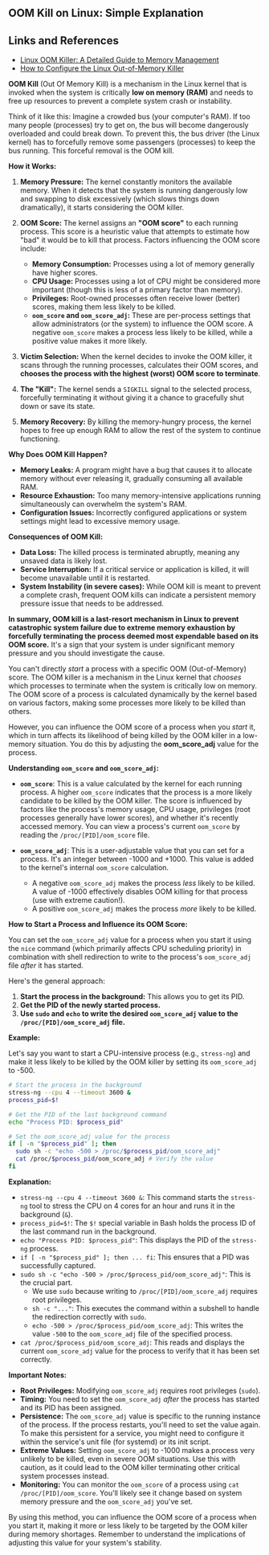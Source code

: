 ## OOM Kill on Linux: Simple Explanation
## Links and References
 * [Linux OOM Killer: A Detailed Guide to Memory Management](https://last9.io/blog/understanding-the-linux-oom-killer/#:~:text=When%20available%20memory%20and%20swap,excessive%20memory%20to%20free%20up)
 * [How to Configure the Linux Out-of-Memory Killer](https://www.oracle.com/technical-resources/articles/it-infrastructure/dev-oom-killer.html)

**OOM Kill** (Out Of Memory Kill) is a mechanism in the Linux kernel that is invoked when the system is critically **low on memory (RAM)** and needs to free up resources to prevent a complete system crash or instability.

Think of it like this: Imagine a crowded bus (your computer's RAM). If too many people (processes) try to get on, the bus will become dangerously overloaded and could break down. To prevent this, the bus driver (the Linux kernel) has to forcefully remove some passengers (processes) to keep the bus running. This forceful removal is the OOM kill.

**How it Works:**

1. **Memory Pressure:** The kernel constantly monitors the available memory. When it detects that the system is running dangerously low and swapping to disk excessively (which slows things down dramatically), it starts considering the OOM killer.

2. **OOM Score:** The kernel assigns an **"OOM score"** to each running process. This score is a heuristic value that attempts to estimate how "bad" it would be to kill that process. Factors influencing the OOM score include:
   * **Memory Consumption:** Processes using a lot of memory generally have higher scores.
   * **CPU Usage:** Processes using a lot of CPU might be considered more important (though this is less of a primary factor than memory).
   * **Privileges:** Root-owned processes often receive lower (better) scores, making them less likely to be killed.
   * **`oom_score` and `oom_score_adj`:** These are per-process settings that allow administrators (or the system) to influence the OOM score. A negative `oom_score` makes a process less likely to be killed, while a positive value makes it more likely.

3. **Victim Selection:** When the kernel decides to invoke the OOM killer, it scans through the running processes, calculates their OOM scores, and **chooses the process with the highest (worst) OOM score to terminate**.

4. **The "Kill":** The kernel sends a `SIGKILL` signal to the selected process, forcefully terminating it without giving it a chance to gracefully shut down or save its state.

5. **Memory Recovery:** By killing the memory-hungry process, the kernel hopes to free up enough RAM to allow the rest of the system to continue functioning.

**Why Does OOM Kill Happen?**

* **Memory Leaks:** A program might have a bug that causes it to allocate memory without ever releasing it, gradually consuming all available RAM.
* **Resource Exhaustion:** Too many memory-intensive applications running simultaneously can overwhelm the system's RAM.
* **Configuration Issues:** Incorrectly configured applications or system settings might lead to excessive memory usage.

**Consequences of OOM Kill:**

* **Data Loss:** The killed process is terminated abruptly, meaning any unsaved data is likely lost.
* **Service Interruption:** If a critical service or application is killed, it will become unavailable until it is restarted.
* **System Instability (in severe cases):** While OOM kill is meant to prevent a complete crash, frequent OOM kills can indicate a persistent memory pressure issue that needs to be addressed.

**In summary, OOM kill is a last-resort mechanism in Linux to prevent catastrophic system failure due to extreme memory exhaustion by forcefully terminating the process deemed most expendable based on its OOM score.** It's a sign that your system is under significant memory pressure and you should investigate the cause.

You can't directly *start* a process with a specific OOM (Out-of-Memory) score. The OOM killer is a mechanism in the Linux kernel that *chooses* which processes to terminate when the system is critically low on memory. The OOM score of a process is calculated dynamically by the kernel based on various factors, making some processes more likely to be killed than others.

However, you can influence the OOM score of a process when you *start* it, which in turn affects its likelihood of being killed by the OOM killer in a low-memory situation. You do this by adjusting the **oom_score_adj** value for the process.

**Understanding `oom_score` and `oom_score_adj`:**

* **`oom_score`**: This is a value calculated by the kernel for each running process. A higher `oom_score` indicates that the process is a more likely candidate to be killed by the OOM killer. The score is influenced by factors like the process's memory usage, CPU usage, privileges (root processes generally have lower scores), and whether it's recently accessed memory. You can view a process's current `oom_score` by reading the `/proc/[PID]/oom_score` file.

* **`oom_score_adj`**: This is a user-adjustable value that you can set for a process. It's an integer between -1000 and +1000. This value is added to the kernel's internal `oom_score` calculation.
    * A negative `oom_score_adj` makes the process *less* likely to be killed. A value of -1000 effectively disables OOM killing for that process (use with extreme caution!).
    * A positive `oom_score_adj` makes the process *more* likely to be killed.

**How to Start a Process and Influence its OOM Score:**

You can set the `oom_score_adj` value for a process when you start it using the `nice` command (which primarily affects CPU scheduling priority) in combination with shell redirection to write to the process's `oom_score_adj` file *after* it has started.

Here's the general approach:

1.  **Start the process in the background:** This allows you to get its PID.
2.  **Get the PID of the newly started process.**
3.  **Use `sudo` and `echo` to write the desired `oom_score_adj` value to the `/proc/[PID]/oom_score_adj` file.**

**Example:**

Let's say you want to start a CPU-intensive process (e.g., `stress-ng`) and make it less likely to be killed by the OOM killer by setting its `oom_score_adj` to -500.

```bash
# Start the process in the background
stress-ng --cpu 4 --timeout 3600 &
process_pid=$!

# Get the PID of the last background command
echo "Process PID: $process_pid"

# Set the oom_score_adj value for the process
if [ -n "$process_pid" ]; then
  sudo sh -c "echo -500 > /proc/$process_pid/oom_score_adj"
  cat /proc/$process_pid/oom_score_adj # Verify the value
fi
```

**Explanation:**

* `stress-ng --cpu 4 --timeout 3600 &`: This command starts the `stress-ng` tool to stress the CPU on 4 cores for an hour and runs it in the background (`&`).
* `process_pid=$!`: The `$!` special variable in Bash holds the process ID of the last command run in the background.
* `echo "Process PID: $process_pid"`: This displays the PID of the `stress-ng` process.
* `if [ -n "$process_pid" ]; then ... fi`: This ensures that a PID was successfully captured.
* `sudo sh -c "echo -500 > /proc/$process_pid/oom_score_adj"`: This is the crucial part.
    * We use `sudo` because writing to `/proc/[PID]/oom_score_adj` requires root privileges.
    * `sh -c "..."`: This executes the command within a subshell to handle the redirection correctly with `sudo`.
    * `echo -500 > /proc/$process_pid/oom_score_adj`: This writes the value `-500` to the `oom_score_adj` file of the specified process.
* `cat /proc/$process_pid/oom_score_adj`: This reads and displays the current `oom_score_adj` value for the process to verify that it has been set correctly.

**Important Notes:**

* **Root Privileges:** Modifying `oom_score_adj` requires root privileges (`sudo`).
* **Timing:** You need to set the `oom_score_adj` *after* the process has started and its PID has been assigned.
* **Persistence:** The `oom_score_adj` value is specific to the running instance of the process. If the process restarts, you'll need to set the value again. To make this persistent for a service, you might need to configure it within the service's unit file (for systemd) or its init script.
* **Extreme Values:** Setting `oom_score_adj` to -1000 makes a process very unlikely to be killed, even in severe OOM situations. Use this with caution, as it could lead to the OOM killer terminating other critical system processes instead.
* **Monitoring:** You can monitor the `oom_score` of a process using `cat /proc/[PID]/oom_score`. You'll likely see it change based on system memory pressure and the `oom_score_adj` you've set.

By using this method, you can influence the OOM score of a process when you start it, making it more or less likely to be targeted by the OOM killer during memory shortages. Remember to understand the implications of adjusting this value for your system's stability.